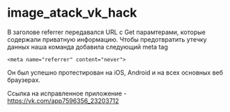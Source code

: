 # image_atack_vk_hack

В заголове referrer передавался URL с Get парамтерами, которые содержали приватную информацию.
Чтобы предотвратить утечку данных наша команда добавила следующий meta tag
```
<meta name="referrer" content="never">
```
Он был успешно протестирован на iOS, Android и на всех основных веб браузерах.

Ссылка на исправленное приложение - https://vk.com/app7596356_23203712
